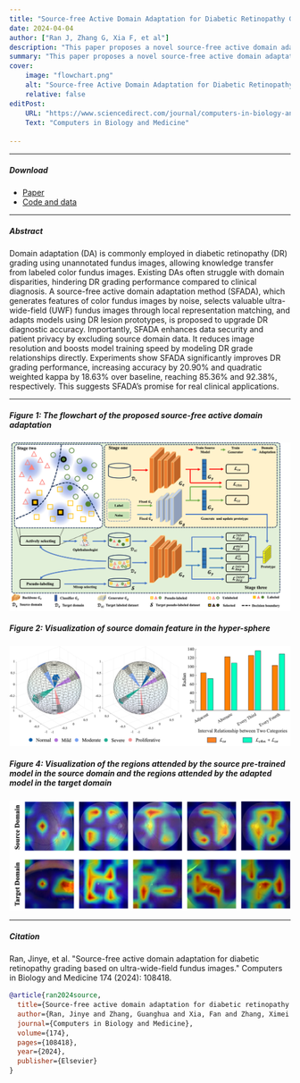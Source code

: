 ```yaml
---
title: "Source-free Active Domain Adaptation for Diabetic Retinopathy Grading Based on Ultra-wide-field Fundus Images" 
date: 2024-04-04
author: ["Ran J, Zhang G, Xia F, et al"]
description: "This paper proposes a novel source-free active domain adaptation approach, achieving state-of-the-art performance in addressing real-world domain adaptation challenges in medical imaging. Published in Computers in Biology and Medicine, 2024." 
summary: "This paper proposes a novel source-free active domain adaptation approach, achieving state-of-the-art performance in addressing real-world domain adaptation challenges in medical imaging. Published in Computers in Biology and Medicine, 2024."
cover:
    image: "flowchart.png"
    alt: "Source-free Active Domain Adaptation for Diabetic Retinopathy Grading Based on Ultra-wide-field Fundus Images"
    relative: false
editPost:
    URL: "https://www.sciencedirect.com/journal/computers-in-biology-and-medicine"
    Text: "Computers in Biology and Medicine"

---
```


---

##### Download

+ [Paper](paper.pdf)
+ [Code and data](https://github.com/JinyeRAN/SFADA)

---

##### Abstract

Domain adaptation (DA) is commonly employed in diabetic retinopathy (DR) grading using unannotated fundus images, allowing knowledge transfer from labeled color fundus images. Existing DAs often struggle with domain disparities, hindering DR grading performance compared to clinical diagnosis. A source-free active domain adaptation method (SFADA), which generates features of color fundus images by noise, selects valuable ultra- wide-field (UWF) fundus images through local representation matching, and adapts models using DR lesion prototypes, is proposed to upgrade DR diagnostic accuracy. Importantly, SFADA enhances data security and patient privacy by excluding source domain data. It reduces image resolution and boosts model training speed by modeling DR grade relationships directly. Experiments show SFADA significantly improves DR grading performance, increasing accuracy by 20.90% and quadratic weighted kappa by 18.63% over baseline, reaching 85.36% and 92.38%, respectively. This suggests SFADA’s promise for real clinical applications.

---

##### Figure 1: The flowchart of the proposed source-free active domain adaptation

![](flowchart.png)

##### Figure 2: Visualization of source domain feature in the hyper-sphere

![](SP.png)

##### Figure 4: Visualization of the regions attended by the source pre-trained model in the source domain and the regions attended by the adapted model in the target domain

![](LCC.png)

---

##### Citation

Ran, Jinye, et al. "Source-free active domain adaptation for diabetic retinopathy grading based on ultra-wide-field fundus images." Computers in Biology and Medicine 174 (2024): 108418.

```BibTeX
@article{ran2024source,
  title={Source-free active domain adaptation for diabetic retinopathy grading based on ultra-wide-field fundus images},
  author={Ran, Jinye and Zhang, Guanghua and Xia, Fan and Zhang, Ximei and Xie, Juan and Zhang, Hao},
  journal={Computers in Biology and Medicine},
  volume={174},
  pages={108418},
  year={2024},
  publisher={Elsevier}
}
```